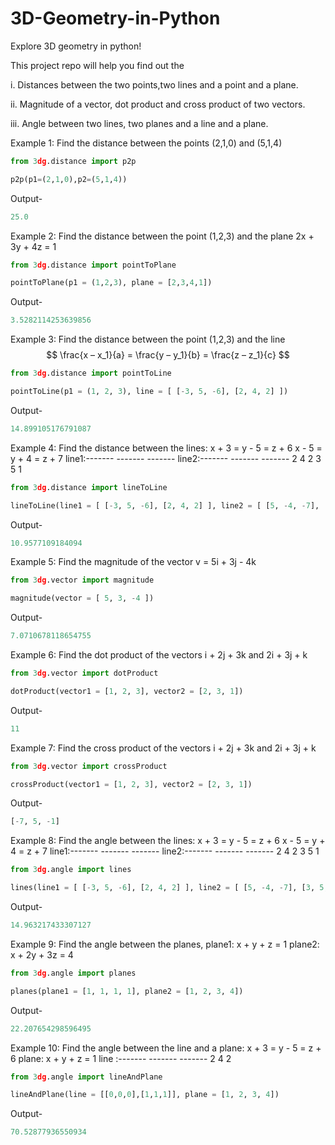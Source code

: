 # 3D-Geometry-in-Python
Explore 3D geometry in python!

This project repo will help you find out the  

i. Distances between the two points,two lines and a point and a plane.  

ii. Magnitude of a vector, dot product and cross product of two vectors.  

iii. Angle between two lines, two planes and a line and a plane.  

Example 1: Find the distance between the points (2,1,0) and (5,1,4)

```python
from 3dg.distance import p2p

p2p(p1=(2,1,0),p2=(5,1,4))

```

Output-

```python
25.0
```

Example 2: Find the distance between the point (1,2,3) and the plane 2x + 3y + 4z = 1

```python
from 3dg.distance import pointToPlane

pointToPlane(p1 = (1,2,3), plane = [2,3,4,1])

```

Output-

```python
3.5282114253639856
```

Example 3: Find the distance between the point (1,2,3) and the line  $$ \frac{x – x_1}{a} = \frac{y – y_1}{b} = \frac{z – z_1}{c} $$


```python
from 3dg.distance import pointToLine

pointToLine(p1 = (1, 2, 3), line = [ [-3, 5, -6], [2, 4, 2] ])

```

Output-

```python
14.899105176791087
```

Example 4: Find the distance between the lines:         x + 3 = y - 5 = z + 6          x - 5 = y + 4 = z + 7
						 line1:------- ------- -------  line2:------- ------- -------
							  2       4       2		 3       5       1


```python
from 3dg.distance import lineToLine

lineToLine(line1 = [ [-3, 5, -6], [2, 4, 2] ], line2 = [ [5, -4, -7], [3, 5, 1] ])

```

Output-

```python
10.9577109184094
```

Example 5: Find the magnitude of the vector v = 5i + 3j - 4k

```python
from 3dg.vector import magnitude

magnitude(vector = [ 5, 3, -4 ])
```

Output-

```python
7.0710678118654755
```

Example 6: Find the dot product of the vectors i + 2j + 3k and 2i + 3j + k

```python
from 3dg.vector import dotProduct

dotProduct(vector1 = [1, 2, 3], vector2 = [2, 3, 1])
```

Output-

```python
11
```

Example 7: Find the cross product of the vectors i + 2j + 3k and 2i + 3j + k

```python
from 3dg.vector import crossProduct

crossProduct(vector1 = [1, 2, 3], vector2 = [2, 3, 1])
```

Output-

```python
[-7, 5, -1]
```

Example 8: Find the angle between the lines:            x + 3 = y - 5 = z + 6          x - 5 = y + 4 = z + 7
						 line1:------- ------- -------  line2:------- ------- -------
							  2       4       2		 3       5       1

```python
from 3dg.angle import lines

lines(line1 = [ [-3, 5, -6], [2, 4, 2] ], line2 = [ [5, -4, -7], [3, 5, 1] ])
```

Output-

```python
14.963217433307127
```

Example 9: Find the angle between the planes, plane1: x + y + z = 1 plane2: x + 2y + 3z = 4

```python
from 3dg.angle import planes

planes(plane1 = [1, 1, 1, 1], plane2 = [1, 2, 3, 4])
```

Output-

```python
22.207654298596495
```

Example 10: Find the angle between the line and a plane:            x + 3 = y - 5 = z + 6    plane: x + y + z = 1
							     line :------- ------- -------
								      2       4       2

```python
from 3dg.angle import lineAndPlane

lineAndPlane(line = [[0,0,0],[1,1,1]], plane = [1, 2, 3, 4])
```

Output-

```python
70.52877936550934
```



        
        
